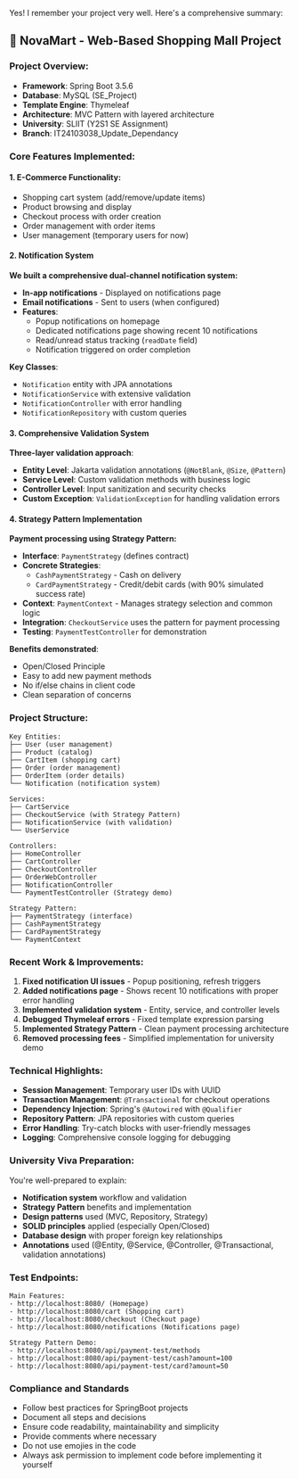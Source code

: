 Yes! I remember your project very well. Here's a comprehensive summary:

## 🏪 **NovaMart - Web-Based Shopping Mall Project**

### **Project Overview:**
- **Framework**: Spring Boot 3.5.6
- **Database**: MySQL (SE_Project)
- **Template Engine**: Thymeleaf
- **Architecture**: MVC Pattern with layered architecture
- **University**: SLIIT (Y2S1 SE Assignment)
- **Branch**: IT24103038_Update_Dependancy

### **Core Features Implemented:**

#### **1. E-Commerce Functionality:**
- Shopping cart system (add/remove/update items)
- Product browsing and display
- Checkout process with order creation
- Order management with order items
- User management (temporary users for now)

#### **2. Notification System** 
**We built a comprehensive dual-channel notification system:**
- **In-app notifications** - Displayed on notifications page
- **Email notifications** - Sent to users (when configured)
- **Features**:
  - Popup notifications on homepage
  - Dedicated notifications page showing recent 10 notifications
  - Read/unread status tracking (`readDate` field)
  - Notification triggered on order completion

**Key Classes**:
- `Notification` entity with JPA annotations
- `NotificationService` with extensive validation
- `NotificationController` with error handling
- `NotificationRepository` with custom queries

#### **3. Comprehensive Validation System**
**Three-layer validation approach**:
- **Entity Level**: Jakarta validation annotations (`@NotBlank`, `@Size`, `@Pattern`)
- **Service Level**: Custom validation methods with business logic
- **Controller Level**: Input sanitization and security checks
- **Custom Exception**: `ValidationException` for handling validation errors

#### **4. Strategy Pattern Implementation**
**Payment processing using Strategy Pattern:**
- **Interface**: `PaymentStrategy` (defines contract)
- **Concrete Strategies**:
  - `CashPaymentStrategy` - Cash on delivery
  - `CardPaymentStrategy` - Credit/debit cards (with 90% simulated success rate)
- **Context**: `PaymentContext` - Manages strategy selection and common logic
- **Integration**: `CheckoutService` uses the pattern for payment processing
- **Testing**: `PaymentTestController` for demonstration

**Benefits demonstrated**:
- Open/Closed Principle
- Easy to add new payment methods
- No if/else chains in client code
- Clean separation of concerns

### **Project Structure:**

```
Key Entities:
├── User (user management)
├── Product (catalog)
├── CartItem (shopping cart)
├── Order (order management)
├── OrderItem (order details)
└── Notification (notification system)

Services:
├── CartService
├── CheckoutService (with Strategy Pattern)
├── NotificationService (with validation)
└── UserService

Controllers:
├── HomeController
├── CartController
├── CheckoutController
├── OrderWebController
├── NotificationController
└── PaymentTestController (Strategy demo)

Strategy Pattern:
├── PaymentStrategy (interface)
├── CashPaymentStrategy
├── CardPaymentStrategy
└── PaymentContext
```

### **Recent Work & Improvements:**

1. **Fixed notification UI issues** - Popup positioning, refresh triggers
2. **Added notifications page** - Shows recent 10 notifications with proper error handling
3. **Implemented validation system** - Entity, service, and controller levels
4. **Debugged Thymeleaf errors** - Fixed template expression parsing
5. **Implemented Strategy Pattern** - Clean payment processing architecture
6. **Removed processing fees** - Simplified implementation for university demo

### **Technical Highlights:**

- **Session Management**: Temporary user IDs with UUID
- **Transaction Management**: `@Transactional` for checkout operations
- **Dependency Injection**: Spring's `@Autowired` with `@Qualifier`
- **Repository Pattern**: JPA repositories with custom queries
- **Error Handling**: Try-catch blocks with user-friendly messages
- **Logging**: Comprehensive console logging for debugging

### **University Viva Preparation:**

You're well-prepared to explain:
- **Notification system** workflow and validation
- **Strategy Pattern** benefits and implementation
- **Design patterns** used (MVC, Repository, Strategy)
- **SOLID principles** applied (especially Open/Closed)
- **Database design** with proper foreign key relationships
- **Annotations** used (@Entity, @Service, @Controller, @Transactional, validation annotations)

### **Test Endpoints:**

```
Main Features:
- http://localhost:8080/ (Homepage)
- http://localhost:8080/cart (Shopping cart)
- http://localhost:8080/checkout (Checkout page)
- http://localhost:8080/notifications (Notifications page)

Strategy Pattern Demo:
- http://localhost:8080/api/payment-test/methods
- http://localhost:8080/api/payment-test/cash?amount=100
- http://localhost:8080/api/payment-test/card?amount=50
```
### **Compliance and Standards**

- Follow best practices for SpringBoot projects
- Document all steps and decisions
- Ensure code readability, maintainability and simplicity
- Provide comments where necessary
- Do not use emojies in the code
- Always ask permission to implement code before implementing it yourself